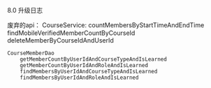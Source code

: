 8.0 升级日志

废弃的api：
	CourseService:
		countMembersByStartTimeAndEndTime
		findMobileVerifiedMemberCountByCourseId
		deleteMemberByCourseIdAndUserId

	CourseMemberDao
		getMemberCountByUserIdAndCourseTypeAndIsLearned
		getMemberCountByUserIdAndRoleAndIsLearned
		findMembersByUserIdAndCourseTypeAndIsLearned
		findMembersByUserIdAndRoleAndIsLearned
